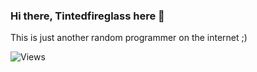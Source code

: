 ### Hi there, Tintedfireglass here 👋

This is just another random programmer on the internet ;)

![Views](https://visitor-badge.glitch.me/badge?page_id=Tintedfireglass)
